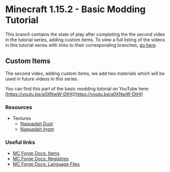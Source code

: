 # Minecraft 1.15.2 - Basic Modding Tutorial

This branch contains the state of play after completing the the second video in the tutorial series, adding custom items.
To view a full listing of the videos in this tutorial series with links to their corresponding branches, [go here](https://github.com/ShaneYu/mc-1.15.2-modding-tutorial-basic).

## Custom Items

The second video, adding custom items, we add two materials which will be used in future videos in this series.

You can find this part of the basic modding tutorial on YouTube here: [https://youtu.be/a0XNwW-DtHI](https://youtu.be/a0XNwW-DtHI)

### Resources

- Textures
  - [Naquadah Dust](https://raw.githubusercontent.com/ShaneYu/mc-1.15.2-modding-tutorial-basic/basics/custom-items/src/main/resources/assets/tutorialmod/textures/item/dust_naquadah.png)
  - [Naquadah Ingot](https://raw.githubusercontent.com/ShaneYu/mc-1.15.2-modding-tutorial-basic/basics/custom-items/src/main/resources/assets/tutorialmod/textures/item/ingot_naquadah.png)

### Useful links

- [MC Forge Docs: Items](https://mcforge.readthedocs.io/en/latest/items/items/)
- [MC Forge Docs: Registries](https://mcforge.readthedocs.io/en/latest/concepts/registries/)
- [MC Forge Docs: Language Files](https://mcforge.readthedocs.io/en/latest/concepts/internationalization/#language-files)
